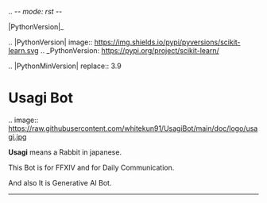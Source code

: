 .. -*- mode: rst -*-

|PythonVersion|_

.. |PythonVersion| image:: https://img.shields.io/pypi/pyversions/scikit-learn.svg
.. _PythonVersion: https://pypi.org/project/scikit-learn/

.. |PythonMinVersion| replace:: 3.9

# Usagi Bot

.. image:: https://raw.githubusercontent.com/whitekun91/UsagiBot/main/doc/logo/usagi.jpg


**Usagi** means a Rabbit in japanese.


This Bot is for FFXIV and for Daily Communication.

And also It is Generative AI Bot.

---

